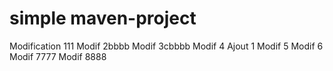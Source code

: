 # simple maven-project
Modification 111
Modif 2bbbb
Modif 3cbbbb
Modif 4
Ajout 1
Modif 5
Modif 6
Modif 7777
Modif 8888
